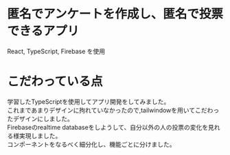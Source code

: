 # 匿名でアンケートを作成し、匿名で投票できるアプリ
React, TypeScript, Firebase を使用
# こだわっている点
学習したTypeScriptを使用してアプリ開発をしてみました。</br>
これまであまりデザインに拘れていなかったので,tailwindowを用いてこだわったデザインにしました。</br>
Firebaseのrealtime databaseをしようして、自分以外の人の投票の変化を見れる様実現しました。</br>
コンポーネントをなるべく細分化し、機能ごとに分けました。</br>
